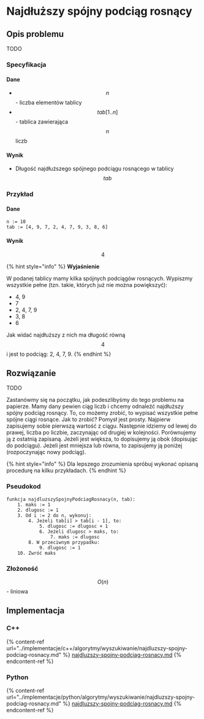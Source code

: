 # Najdłuższy spójny podciąg rosnący

## Opis problemu

TODO

### Specyfikacja

#### Dane

* $$n$$ - liczba elementów tablicy
* $$tab[1..n]$$ - tablica zawierająca $$n$$ liczb

#### Wynik

* Długość najdłuższego spójnego podciągu rosnącego w tablicy $$tab$$ 

### Przykład

#### Dane

```
n := 10
tab := [4, 9, 7, 2, 4, 7, 9, 3, 8, 6]
```

#### Wynik

$$4$$ 

{% hint style="info" %}
**Wyjaśnienie**

W podanej tablicy mamy kilka spójnych podciągów rosnących. Wypiszmy wszystkie pełne (tzn. takie, których już nie można powiększyć):

* 4, 9
* 7
* 2, 4, 7, 9
* 3, 8
* 6

Jak widać najdłuższy z nich ma długość równą $$4$$ i jest to podciąg: 2, 4, 7, 9.
{% endhint %}

## Rozwiązanie

TODO

Zastanówmy się na początku, jak podeszlibyśmy do tego problemu na papierze. Mamy dany pewien ciąg liczb i chcemy odnaleźć najdłuższy spójny podciąg rosnący. To, co możemy zrobić, to wypisać wszystkie pełne spójne ciągi rosnące. Jak to zrobić? Pomysł jest prosty. Najpierw zapisujemy sobie pierwszą wartość z ciągu. Następnie idziemy od lewej do prawej, liczba po liczbie, zaczynając od drugiej w kolejności. Porównujemy ją z ostatnią zapisaną. Jeżeli jest większa, to dopisujemy ją obok (dopisując do podciągu). Jeżeli jest mniejsza lub równa, to zapisujemy ją poniżej (rozpoczynając nowy podciąg). 

{% hint style="info" %}
Dla lepszego zrozumienia spróbuj wykonać opisaną procedurę na kilku przykładach.
{% endhint %}

### Pseudokod

```
funkcja najdluzszySpojnyPodciagRosnacy(n, tab):
    1. maks := 1
    2. dlugosc := 1
    3. Od i := 2 do n, wykonuj:
        4. Jeżeli tab[i] > tab[i - 1], to:
            5. dlugosc := dlugosc + 1
            6. Jeżeli dlugosc > maks, to:
                7. maks := dlugosc
        8. W przeciwnym przypadku:
            9. dlugosc := 1
    10. Zwróć maks
```

### Złożoność

$$O(n)$$ - liniowa

## Implementacja

### C++

{% content-ref url="../implementacje/c++/algorytmy/wyszukiwanie/najdluzszy-spojny-podciag-rosnacy.md" %}
[najdluzszy-spojny-podciag-rosnacy.md](../implementacje/c++/algorytmy/wyszukiwanie/najdluzszy-spojny-podciag-rosnacy.md)
{% endcontent-ref %}

### Python

{% content-ref url="../implementacje/python/algorytmy/wyszukiwanie/najdluzszy-spojny-podciag-rosnacy.md" %}
[najdluzszy-spojny-podciag-rosnacy.md](../implementacje/python/algorytmy/wyszukiwanie/najdluzszy-spojny-podciag-rosnacy.md)
{% endcontent-ref %}


